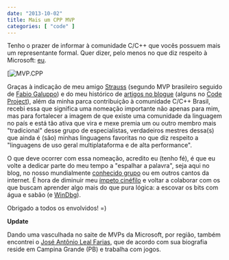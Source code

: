 ```yaml
---
date: "2013-10-02"
title: Mais um CPP MVP
categories: [ "code" ]
---
```

Tenho o prazer de informar à comunidade C/C++ que vocês possuem mais um representante formal. Quer dizer, pelo menos no que diz respeito à Microsoft: [eu](http://mvp.microsoft.com/pt-br/mvp/Wanderley%20Caloni-5000295).

[![MVP.CPP](http://i.imgur.com/a2l13Y1.png)

Graças à indicação de meu amigo [Strauss](http://1bit.com.br/content.1bit/weblog/mvp) (segundo MVP brasileiro seguido de [Fabio Galuppo](http://fabiogaluppo.wordpress.com/)) e do meu histórico de [artigos no blogue](http://www.caloni.com.br/blog/todos) (alguns no [Code Project](http://www.codeproject.com/script/Articles/MemberArticles.aspx?amid=108248)), além da minha parca contribuição à comunidade C/C++ Brasil, recebi essa que significa uma nomeação importante não apenas para mim, mas para fortalecer a imagem de que existe uma comunidade da linguagem no país e está tão ativa que vira e mexe premia um ou outro membro mais "tradicional" desse grupo de especialistas, verdadeiros mestres dessa(s) que ainda é (são) minhas linguagens favoritas no que diz respeito a "linguagens de uso geral multiplataforma e de alta performance".

O que deve ocorrer com essa nomeação, acredito eu (tenho fé), é que eu volte a dedicar parte do meu tempo a "espalhar a palavra", seja aqui no blog, no nosso mundialmente [conhecido grupo](https://groups.google.com/forum/#!forum/ccppbrasil) ou em outros cantos da internet. É hora de diminuir meu [ímpeto cinéfilo](http://cinetenisverde.tumblr.com/) e voltar a colaborar com os que buscam aprender algo mais do que pura lógica: a escovar os bits com água e sabão (e [WinDbg](http://www.caloni.com.br/blog/tag/windbg)).

Obrigado a todos os envolvidos! =)

**Update**

Dando uma vasculhada no saite de MVPs da Microsoft, por região, também encontrei o [José Antônio Leal Farias](http://mvp.microsoft.com/pt-br/mvp/Jos%C3%A9%20Ant%C3%B4nio%20Leal%20Farias-32168), que de acordo com sua biografia reside em Campina Grande (PB) e trabalha com jogos.
